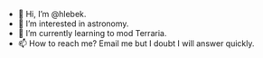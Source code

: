 - 👋 Hi, I’m @hlebek.
- 👀 I’m interested in astronomy.
- 🌱 I’m currently learning to mod Terraria.
- 📫 How to reach me? Email me but I doubt I will answer quickly.
